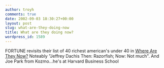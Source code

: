 ```yaml
---
author: troyh
comments: true
date: 2002-09-03 18:30:27+00:00
layout: post
slug: what-are-they-doing-now
title: What are they doing now?
wordpress_id: 1589
---
```


FORTUNE revisits their list of 40 richest american's under 40 in [Where Are They Now?](http://www.fortune.com/indexw.jhtml?channel=artcol.jhtml&doc_id=209303) Noteably "Jeffrey Dachis Then: Razorfish; Now: Not much".  And Joe Park from Kozmo...he's at Harvard Business School
